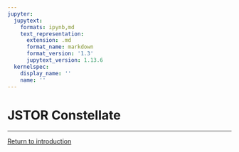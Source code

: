 ```yaml
---
jupyter:
  jupytext:
    formats: ipynb,md
    text_representation:
      extension: .md
      format_name: markdown
      format_version: '1.3'
      jupytext_version: 1.13.6
  kernelspec:
    display_name: ''
    name: ''
---
```


<!-- #region -->
# JSTOR Constellate












-----
[Return to introduction](https://github.com/SouthernMethodistUniversity/introTDM)
<!-- #endregion -->
